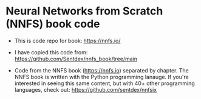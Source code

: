 # Neural Networks from Scratch (NNFS) book code

- This is code repo for book: https://nnfs.io/
- I have copied this code from: https://github.com/Sentdex/nnfs_book/tree/main

- Code from the NNFS book (https://nnfs.io) separated by chapter. The NNFS book is written with the Python programming lanauge. If you're interested in seeing this same content, but with 40+ other programming languages, check out: https://github.com/sentdex/nnfsix
